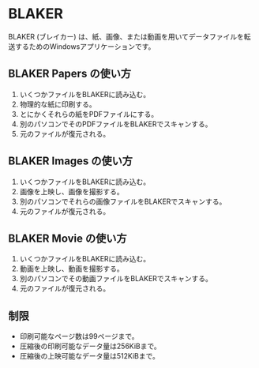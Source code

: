 ﻿# BLAKER

BLAKER (ブレイカー) は、紙、画像、または動画を用いてデータファイルを転送するためのWindowsアプリケーションです。

## BLAKER Papers の使い方

1. いくつかファイルをBLAKERに読み込む。
2. 物理的な紙に印刷する。
3. とにかくそれらの紙をPDFファイルにする。
4. 別のパソコンでそのPDFファイルをBLAKERでスキャンする。
5. 元のファイルが復元される。

## BLAKER Images の使い方

1. いくつかファイルをBLAKERに読み込む。
2. 画像を上映し、画像を撮影する。
3. 別のパソコンでそれらの画像ファイルをBLAKERでスキャンする。
4. 元のファイルが復元される。

## BLAKER Movie の使い方

1. いくつかファイルをBLAKERに読み込む。
2. 動画を上映し、動画を撮影する。
3. 別のパソコンでその動画ファイルをBLAKERでスキャンする。
4. 元のファイルが復元される。

## 制限

- 印刷可能なページ数は99ページまで。
- 圧縮後の印刷可能なデータ量は256KiBまで。
- 圧縮後の上映可能なデータ量は512KiBまで。
